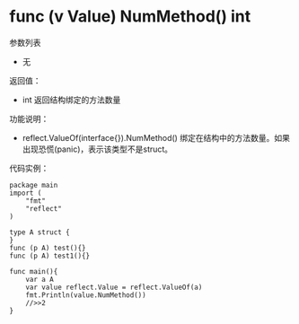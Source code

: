 # func (v Value) NumMethod() int

参数列表

- 无

返回值：

- int 返回结构绑定的方法数量

功能说明：

- reflect.ValueOf(interface{}).NumMethod() 绑定在结构中的方法数量。如果出现恐慌(panic)，表示该类型不是struct。

代码实例：
	
	package main
	import (
	    "fmt"
	    "reflect"
	)
	
	type A struct {
	}
	func (p A) test(){}
	func (p A) test1(){}
	
	func main(){
		var a A
		var value reflect.Value = reflect.ValueOf(a)
		fmt.Println(value.NumMethod())
		//>>2
	}
